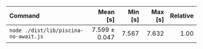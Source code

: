 | Command | Mean [s] | Min [s] | Max [s] | Relative |
|:---|---:|---:|---:|---:|
| `node ./dist/lib/piscina-no-await.js` | 7.599 ± 0.047 | 7.567 | 7.632 | 1.00 |
